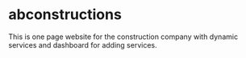 # abconstructions
This is one page website for the construction company with dynamic services and dashboard for adding services.
